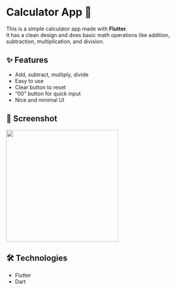 # Calculator App 🧮

This is a simple calculator app made with **Flutter**.  
It has a clean design and does basic math operations like addition, subtraction, multiplication, and division.

## ✨ Features

- Add, subtract, multiply, divide  
- Easy to use  
- Clear button to reset  
- “00” button for quick input  
- Nice and minimal UI

## 📱 Screenshot


<img src="screenshot/Screenshot_20250416-183705.png" width="300">

## 🛠️ Technologies

- Flutter  
- Dart
